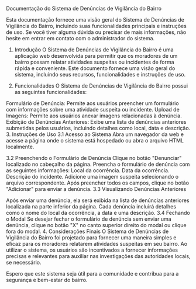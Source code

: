 Documentação do Sistema de Denúncias de Vigilância do Bairro

Esta documentação fornece uma visão geral do Sistema de Denúncias de Vigilância do Bairro, incluindo suas funcionalidades principais e instruções de uso. Se você tiver alguma dúvida ou precisar de mais informações, não hesite em entrar em contato com o administrador do sistema.

1. Introdução
O Sistema de Denúncias de Vigilância do Bairro é uma aplicação web desenvolvida para permitir que os moradores de um bairro possam relatar atividades suspeitas ou incidentes de forma rápida e conveniente. Este documento fornece uma visão geral do sistema, incluindo seus recursos, funcionalidades e instruções de uso.

2. Funcionalidades
O Sistema de Denúncias de Vigilância do Bairro possui as seguintes funcionalidades:

Formulário de Denúncia: Permite aos usuários preencher um formulário com informações sobre uma atividade suspeita ou incidente.
Upload de Imagens: Permite aos usuários anexar imagens relacionadas à denúncia.
Exibição de Denúncias Anteriores: Exibe uma lista de denúncias anteriores submetidas pelos usuários, incluindo detalhes como local, data e descrição.
3. Instruções de Uso
3.1 Acesso ao Sistema
Abra um navegador da web e acesse a página onde o sistema está hospedado ou abra o arquivo HTML localmente.

3.2 Preenchendo o Formulário de Denúncia
Clique no botão "Denunciar" localizado no cabeçalho da página.
Preencha o formulário de denúncia com as seguintes informações:
Local da ocorrência.
Data da ocorrência.
Descrição do incidente.
Adicione uma imagem suspeita selecionando o arquivo correspondente.
Após preencher todos os campos, clique no botão "Adicionar" para enviar a denúncia.
3.3 Visualizando Denúncias Anteriores

Após enviar uma denúncia, ela será exibida na lista de denúncias anteriores localizada na parte inferior da página.
Cada denúncia incluirá detalhes como o nome do local da ocorrência, a data e uma descrição.
3.4 Fechando o Modal
Se desejar fechar o formulário de denúncia sem enviar uma denúncia, clique no botão "X" no canto superior direito do modal ou clique fora do modal.
4. Considerações Finais
O Sistema de Denúncias de Vigilância do Bairro foi projetado para fornecer uma maneira simples e eficaz para os moradores relatarem atividades suspeitas em seu bairro. Ao utilizar o sistema, os usuários são incentivados a fornecer informações precisas e relevantes para auxiliar nas investigações das autoridades locais, se necessário.

Espero que este sistema seja útil para a comunidade e contribua para a segurança e bem-estar do bairro.
